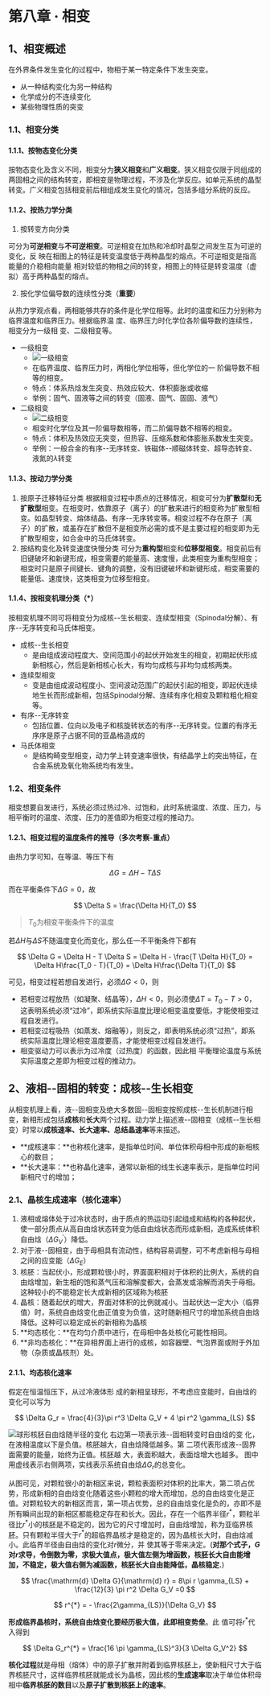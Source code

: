 # 第八章 · 相变

## 1、相变概述

在外界条件发生变化的过程中，物相于某一特定条件下发生突变。
- 从一种结构变化为另一种结构
- 化学成分的不连续变化
- 某些物理性质的突变

### 1.1、相变分类

#### 1.1.1、按物态变化分类

按物态变化及含义不同，相变分为**狭义相变**和**广义相变**。狭义相变仅限于同组成的两固相之间的结构转变，即相变是物理过程，不涉及化学反应。如单元系统的晶型转变。广义相变包括相变前后相组成发生变化的情况，包括多组分系统的反应。

#### 1.1.2、按热力学分类

1. 按转变方向分类

可分为**可逆相变**与**不可逆相变**。可逆相变在加热和冷却时晶型之间发生互为可逆的变化，反 映在相图上的特征是转变温度低于两种晶型的熔点。不可逆相变是指高能量的介稳相向能量 相对较低的物相之间的转变，相图上的特征是转变温度（虚拟）高于两种晶型的熔点。

2. 按化学位偏导数的连续性分类（**重要**）

从热力学观点看，两相能够共存的条件是化学位相等。此时的温度和压力分别称为临界温度和临界压力。根据临界温 度、临界压力时化学位各阶偏导数的连续性，相变分为一级相 变、二级相变等。 

   - 一级相变
     - ![一级相变](http://picgo.mr1207.cn/img/一级相变.png)
     - 在临界温度、临界压力时，两相化学位相等，但化学位的一 阶偏导数不相等的相变。
     - 特点：体系热焓发生突变、热效应较大、体积膨胀或收缩
     - 举例：固气、固液等之间的转变（固液、固气、固固、液气）
   - 二级相变
     - ![二级相变](http://picgo.mr1207.cn/img/二级相变.png)
     -  相变时化学位及其一阶偏导数相等，而二阶偏导数不相等的相变。
     -  特点：体积及热效应无突变，但热容、压缩系数和体膨胀系数发生突变。
     -  举例：一般合金的有序--无序转变、铁磁体--顺磁体转变、超导态转变、液氮的$\lambda$转变

#### 1.1.3、按动力学分类

1. 按原子迁移特征分类
    根据相变过程中质点的迁移情况，相变可分为**扩散型**和**无扩散型**相变。在相变时，依靠原子（离子）的扩散来进行的相变称为扩散型相变。如晶型转变、熔体结晶、有序--无序转变等。相变过程不存在原子（离子）的扩散，或虽存在扩散但不是相变所必需的或不是主要过程的相变即为无扩散型相变，如合金中的马氏体转变。
2. 按结构变化及转变速度快慢分类
    可分为**重构型**相变和**位移型相变**。相变前后有旧键破坏和新键形成，相变需要的能量高、速度慢，此类相变为重构型相变；相变时只是原子间键长、键角的调整，没有旧键破坏和新键形成，相变需要的能量低、速度快，这类相变为位移型相变。

#### 1.1.4、按相变机理分类（*）

按相变机理不同可将相变分为成核--生长相变、连续型相变（Spinodal分解）、有序--无序转变和马氏体相变。

- 成核--生长相变
  - 是由组成波动程度大、空间范围小的起伏开始发生的相变，初期起伏形成新相核心，然后是新相核心长大，有均匀成核与非均匀成核两类。
- 连续型相变
  - 变是由组成波动程度小、空间波动范围广的起伏引起的相变，即起伏连续地生长而形成新相，包括Spinodal分解、连续有序化相变及颗粒粗化相变等。
- 有序--无序转变
  - 包括位置、位向以及电子和核旋转状态的有序--无序转变。位置的有序无序序是原子占据不同的亚晶格造成的
- 马氏体相变
  - 是结构畸变型相变，动力学上转变速率很快，有结晶学上的突出特征，在合金系统及氧化物系统均有发生。

### 1.2、相变条件

相变想要自发进行，系统必须过热过冷、过饱和，此时系统温度、浓度、压力，与相平衡时的温度、浓度、压力的差值即为相变过程的推动力。

#### 1.2.1、相变过程的温度条件的推导（多次考察-重点）

由热力学可知，在等温、等压下有

$$ \Delta G = \Delta H - T \Delta S $$

而在平衡条件下$\Delta G = 0$，故

$$ \Delta S = \frac{\Delta H}{T_0} $$

> $T_0$为相变平衡条件下的温度

若$\Delta H$与$\Delta S$不随温度变化而变化，那么任一不平衡条件下都有

$$ \Delta G = \Delta H - T \Delta S =  \Delta H - \frac{T \Delta H}{T_0} = \Delta H\frac{T_0 - T}{T_0} = \Delta H\frac{\Delta T}{T_0} $$

可见，相变过程若想自发进行，必须$\Delta G < 0$，则
- 若相变过程放热（如凝聚、结晶等），$\Delta H < 0$，则必须使$\Delta T = T_0 - T > 0$，这表明系统必须“过冷”，即系统实际温度比理论相变温度要低，才能使相变过程自发进行。
- 若相变过程吸热（如蒸发、熔融等），则反之，即表明系统必须“过热”，即系统实际温度比理论相变温度要高，才能使相变过程自发进行。
- 相变驱动力可以表示为过冷度（过热度）的函数，因此相 平衡理论温度与系统实际温度之差即为相变过程的推动力。

## 2、液相--固相的转变：成核--生长相变

从相变机理上看，液--固相变及绝大多数固--固相变按照成核--生长机制进行相变，新相形成包括**成核**和**长大**两个过程。动力学上描述液--固相变（成核--生长相变）时常以**成核速率、长大速率、总结晶速率**等来描述。

- **成核速率：**也称核化速率，是指单位时间、单位体积母相中形成的新相核心的数目；
- **长大速率：**也称晶化速率，通常以新相的线生长速率表示，是指单位时间新相尺寸的增加；

### 2.1、晶核生成速率（核化速率）

1. 液相或熔体处于过冷状态时，由于质点的热运动引起组成和结构的各种起伏，使一部分质点从高自由焓状态转变为低自由焓状态而形成新相，造成系统体积自由焓（$\Delta G^{'}_V$）降低。
2. 对于液--固相变，由于母相具有流动性，结构容易调整，可不考虑新相与母相之间的应变能（$\Delta G_E$）
3. 核胚：当起伏小，形成颗粒很小时，界面面积相对于体积的比例大，系统的自由焓增加，新生相的饱和蒸气压和溶解度都大，会蒸发或溶解而消失于母相。这种较小的不能稳定长大成新相的区域称为核胚
4. 晶核：随着起伏的增大，界面对体积的比例就减小。当起伏达一定大小（临界值）时，系统自由焓变化由正值变为负值，这时随新相尺寸的增加系统自由焓降低。这种可以稳定成长的新相称为晶核
5. **均态核化：**在均匀介质中进行，在母相中各处核化可能性相同。
6. **非均态核化：**在异相界面上进行的成核，如容器壁、气泡界面或附于外加物（杂质或晶核剂）处。

#### 2.1.1、均态核化速率

假定在恒温恒压下，从过冷液体形 成的新相呈球形，不考虑应变能时，自由焓的变化可以写为

$$ \Delta G_r = \frac{4}{3}\pi r^3 \Delta G_V + 4 \pi r^2 \gamma_{LS} $$

![球形核胚自由焓随半径的变化](http://picgo.mr1207.cn/img/球形核胚自由焓随半径的变化.png)
右边第一项表示液--固相转变时自由焓的变 化，在液相温度以下是负值。核胚越大，自由焓降低越多。第 二项代表形成液--固界面需要的能量，始终为正值。核胚越 大，表面积越大，表面焓增大也越多。 图中用虚线表示右侧两项，实线表示系统自由焓$\Delta G_r$的总变化。

从图可见，对颗粒很小的新相区来说，颗粒表面积对体积的比率大，第二项占优势，形成新相的自由焓变化随着这些小颗粒的增大而增加，总的自由焓变化是正值。对颗粒较大的新相区而言，第一项占优势，总的自由焓变化是负的，亦即不是所有瞬间出现的新相区都能稳定存在和长大。因此，存在一个临界半径$r^{*}$，颗粒半径比$r^{*}$小的核胚是不稳定的，因为它的尺寸增加时，自由焓增加，称为亚临界核胚。只有颗粒半径大于$r^{*}$的超临界晶核才是稳定的，因为晶核长大时，自由焓减小。此临界半径由自由焓的变化对$r$微分，并
使其等于零来决定。(**对那个式子，$G$对$r$求导，令倒数为零，求极大值点，极大值左侧为增函数，核胚长大自由能增加，不稳定，极大值右侧为减函数，核胚长大自由能降低，晶核稳定.**)

$$ \frac{\mathrm{d} \Delta G}{\mathrm{d} r} = 8\pi r \gamma_{LS} + \frac{12}{3} \pi r^2 \Delta G_V  =0 $$

$$ r^{*} = - \frac{2\gamma_{LS}}{\Delta G_V} $$

**形成临界晶核时，系统自由焓变化要经历极大值，此即相变势垒**。此
值可将$r^{*}$代入得到

$$ \Delta G_r^{*} = \frac{16 \pi \gamma_{LS}^3}{3 \Delta G_V^2} $$

**核化过程**就是母相（熔体）中的原子扩散并附着到临界核胚上，使新相尺寸大于临界核胚尺寸，这样临界核胚就能成长为晶核，因此核的**生成速率**取决于单位体积母相中**临界核胚的数目**以及**原子扩散到核胚上的速率**。